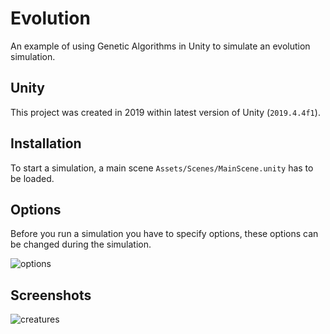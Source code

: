 # Evolution
An example of using Genetic Algorithms in Unity to simulate an evolution 
simulation.

## Unity
This project was created in 2019 within latest version of Unity (`2019.4.4f1`).

## Installation
To start a simulation, a main scene `Assets/Scenes/MainScene.unity` has to be loaded.

## Options
Before you run a simulation you have to specify options, these options can be changed during the simulation.

![options](https://user-images.githubusercontent.com/6020945/222475461-f87ac587-5053-4036-9ae4-92976877c9d4.png)

## Screenshots
![creatures](https://user-images.githubusercontent.com/6020945/222473056-b1d4f5d4-7e4c-4a5a-89c8-795c19f943e9.png)
